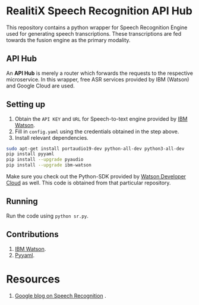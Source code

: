 # RealitiX Speech Recognition API Hub

This repository contains a python wrapper for Speech Recognition Engine used for generating speech transcriptions. These transcriptions are fed towards the fusion engine as the primary modality.

## API Hub

An **API Hub** is merely a router which forwards the requests to the respective microservice. In this wrapper, free ASR services provided by IBM (Watson) and Google Cloud are used.

## Setting up

1. Obtain the `API KEY` and `URL` for Speech-to-text engine provided by [IBM Watson](https://cloud.ibm.com/docs/services/speech-to-text?topic=speech-to-text-gettingStarted). 
2. Fill in `config.yaml` using the credentials obtained in the step above.
3. Install relevant dependencies.

```bash
sudo apt-get install portaudio19-dev python-all-dev python3-all-dev
pip install pyyaml
pip install --upgrade pyaudio
pip install --upgrade ibm-watson
```

Make sure you check out the Python-SDK provided by [Watson Developer Cloud](https://github.com/watson-developer-cloud/python-sdk) as well. This code is obtained from that particular repository.

## Running

Run the code using `python sr.py`.

## Contributions

1. [IBM Watson](https://www.ibm.com/watson/services/speech-to-text/).
2. [Pyyaml](https://pyyaml.org/).

# Resources

1. [Google blog on Speech Recognition](https://ai.googleblog.com/2019/03/an-all-neural-on-device-speech.html) .
